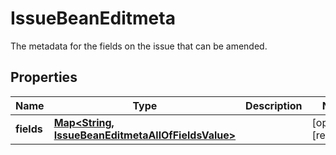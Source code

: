 

# IssueBeanEditmeta

The metadata for the fields on the issue that can be amended.

## Properties

| Name | Type | Description | Notes |
|------------ | ------------- | ------------- | -------------|
|**fields** | [**Map&lt;String, IssueBeanEditmetaAllOfFieldsValue&gt;**](IssueBeanEditmetaAllOfFieldsValue.md) |  |  [optional] [readonly] |



